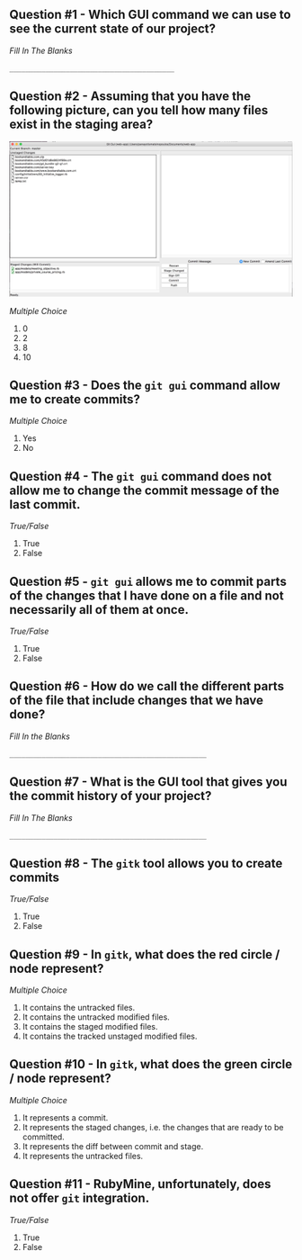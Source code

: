 ## Question #1 - Which GUI command we can use to see the current state of our project?
     
*Fill In The Blanks*
     
``` bash
_________________________________________
```

## Question #2 - Assuming that you have the following picture, can you tell how many files exist in the staging area?
![./images/How Many Files In Staging Area?](./images/how-many-files-exist-in-the-staging-area.jpg)

*Multiple Choice*

1. 0
2. 2
3. 8
4. 10

## Question #3 - Does the `git gui` command allow me to create commits?

*Multiple Choice*

1. Yes
2. No

## Question #4 - The `git gui` command does not allow me to change the commit message of the last commit.

*True/False*

1. True
2. False

## Question #5 - `git gui` allows me to commit parts of the changes that I have done on a file and not necessarily all of them at once.

*True/False*

1. True
2. False

## Question #6 - How do we call the different parts of the file that include changes that we have done?

*Fill In the Blanks*

``` bash
_________________________________________________
```

## Question #7 - What is the GUI tool that gives you the commit history of your project?

*Fill In The Blanks*

``` bash
_________________________________________________
```

## Question #8 - The `gitk` tool allows you to create commits

*True/False*

1. True
2. False

## Question #9 - In `gitk`, what does the red circle / node represent?

*Multiple Choice*

1. It contains the untracked files.
2. It contains the untracked modified files.
3. It contains the staged modified files.
4. It contains the tracked unstaged modified files.

## Question #10 - In `gitk`, what does the green circle / node represent?

*Multiple Choice*

1. It represents a commit. 
2. It represents the staged changes, i.e. the changes that are ready to be committed. 
3. It represents the diff between commit and stage.
4. It represents the untracked files.

## Question #11 - RubyMine, unfortunately, does not offer `git` integration.

*True/False*

1. True
2. False
